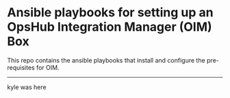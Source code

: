 # Ansible playbooks for setting up an OpsHub Integration Manager (OIM) Box

This repo contains the ansible playbooks that install and configure the pre-requisites for OIM.

---
kyle was here
